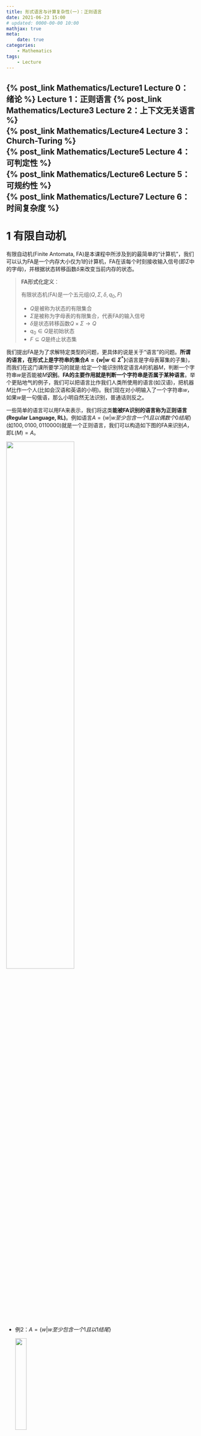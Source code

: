 ```yaml
---
title: 形式语言与计算复杂性(一)：正则语言
date: 2021-06-23 15:00
# updated: 0000-00-00 10:00
mathjax: true
meta:
    date: true
categories: 
    - Mathematics
tags:
    - Lecture
---
```


{% post_link Mathematics/Lecture1 Lecture 0：绪论 %}
Lecture 1：正则语言
{% post_link Mathematics/Lecture3 Lecture 2：上下文无关语言 %}<br>
{% post_link Mathematics/Lecture4 Lecture 3：Church-Turing %}<br>
{% post_link Mathematics/Lecture5 Lecture 4：可判定性 %}<br>
{% post_link Mathematics/Lecture6 Lecture 5：可规约性 %}<br>
{% post_link Mathematics/Lecture7 Lecture 6：时间复杂度 %}
---

<!-- more -->

# 1 有限自动机

有限自动机(Finite Antomata, FA)是本课程中所涉及到的最简单的“计算机”，我们可以认为FA是一个内存大小仅为$1$的计算机，FA在该每个时刻接收输入信号(即$\Sigma$中的字母)，并根据状态转移函数$\delta$来改变当前内存的状态。

> **FA形式化定义**：
> 
> 有限状态机(FA)是一个五元组$(Q,\Sigma,\delta,q_0,F)$
> - $Q$是被称为状态的有限集合
> - $\Sigma$是被称为字母表的有限集合，代表FA的输入信号
> - $\delta$是状态转移函数$Q\times\Sigma\to Q$
> - $q_0\in Q$是初始状态
> - $F\subseteq Q$是终止状态集

我们提出FA是为了求解特定类型的问题，更具体的说是关于“语言”的问题。**所谓的语言，在形式上是字符串的集合$A=\lbrace w|w\in\Sigma^\ast\rbrace$**(语言是字母表幂集的子集)，而我们在这门课所要学习的就是:给定一个能识别特定语言$A$的机器$M$，判断一个字符串$w$是否能被$M$**识别**。**FA的主要作用就是判断一个字符串是否属于某种语言**。举个更贴地气的例子，我们可以把语言比作我们人类所使用的语言(如汉语)，把机器$M$比作一个人(比如会汉语和英语的小明)。我们现在对小明输入了一个字符串$w$，如果$w$是一句俄语，那么小明自然无法识别，普通话则反之。

一些简单的语言可以用FA来表示，我们将这类**能被FA识别的语言称为正则语言(Regular Language, RL)**。例如语言$A=\lbrace w|w至少包含一个1且以偶数个0结尾\rbrace$(如$100,0100,0110000$)就是一个正则语言，我们可以构造如下图的FA来识别$A$，即$L(M)=A$。

<img src="fa-1.png" width="60%" height="60%">

- 例2：$A=\lbrace w|w至少包含一个1且以1结尾\rbrace$
  
  <img src="ex2.png" width="25%" height="25%">

- 例3：$A=\lbrace w|w以0结尾\rbrace$
  
  <img src="ex3.png" width="25%" height="25%">

- 例4：$A=\lbrace w|w的开始符号与结束符号相同\rbrace$
  
  <img src="ex4.png" width="40%" height="40%">

- 例5：$A=\lbrace w|w的和是3的倍数\rbrace$
  
  <img src="ex5.png" width="45%" height="45%">

---

# 2 FA的构造与相关性质 

## 2.1 构造FA

那么，给定一个正则语言$A$，如何设计对应的FA呢？总共有四个步骤，我们以语言$A=\lbrace w|w包含奇数个1\rbrace$为例说明(这个过于简单，其实挺难的)：

1. 列出所有可能，本例中就俩可能：奇数个$1$或偶数个$1$。
2. 将所有可能表示为状态：$q_{odd}$和$q_{even}$，并画为节点。
3. 在结点之间标出状态转移。例如本例中，$q_{even}$接收了$1$则会转移到$q_{odd}$。
4. 标出初始状态和结束状态。本例中，开始时$w$为空，也就是偶数个$1$，所以开始状态为$q_{even}$，而我们希望$w$最终为奇数个$1$，所以终止状态为$q_{odd}$。
   <img src="1_2.png" width="25%" height="25%">

在实际应用中，如果不事先给出所有状态，我们很难应用这个方法，在后面的习题中就可以看出来。

## 2.2 基于语言的运算

假定$A,B$为任意语言语言，我们可以定义基于语言的三种运算：
- Union: $A\cup B=\lbrace x|x\in A\ or\ x\in B\rbrace$
- Concatenation: $A\circ B=\lbrace xy|x\in A\ and\ y\in B\rbrace$
- Star: $A^{\ast}=\lbrace x_1...x_k|k\ge 0\ and\ x_i\in A\rbrace$，类似于幂集。

例如，$\Sigma=\lbrace a,...,z\rbrace$, $A=\lbrace good, bad\rbrace$, $B=\lbrace boy, girl\rbrace$，则有
- $A\cup B=\lbrace good, bad, boy, girl\rbrace$
- $A\circ B=\lbrace goodboy, goodgirl, badboy, badgirl\rbrace$
- $A^{\ast}=\lbrace \epsilon, good, bad, goodgood, goodbad, \cdots\rbrace$

> 正则语言有一个重要的特性，即**封闭性**。所谓的封闭性是指对集合中的任意对象进行某种运算，如果其结果仍在该集合中，则称该集合在该操作上是封闭的(例如在自然数集合$\mathcal{N}$上，加法和乘法操作是封闭的)。**正则语言在以上三种运算上是封闭的**，即，若$A_1,A_2$是正则语言，那么$A_1\cup A_2$、$A_1\circ A_2$和$A^{\ast}$也是正则语言。

我们可以通过构造法先证明正则语言在$\cup$运算上的封闭性

**构造法证明$A_1\cup A_2$的封闭性**<span id='prof1'></span>
假定$M_1=\lbrace Q_1, \Sigma, \delta_1, q_1, F_1\rbrace$识别$A_1$，$M_2=\lbrace Q_2, \Sigma, \delta_2, q_2, F_2\rbrace$识别$A_2$，下面构造$M=\lbrace Q, \Sigma, \delta, q_0, F\rbrace$来识别$A_1\cup A_2$
1. $Q=\lbrace(r_1, r_2)|r_1\in Q_1\ \mathrm{and}\ r_2\in Q_2\rbrace$
2. 三个FA的字母表相同，都为$\Sigma$
3. $\delta((r_1, r_2),a) = (\delta_1(r_1,a), \delta_2(r_2, a))$
4. $q_0=(q_1,q_2)$
5. $F=\lbrace (r_1, r_2)|r_1\in F_1\ or\ r_2\in F_2\rbrace$

证明另外两种操作的封闭性需要引入新的概念，非确定自动机NFA。

---

# 3 非确定自动机

## 3.1 NFA与DFA

前两节我们所涉及的都是确定的自动机，在一个自动机FA中，当前状态在接受了一个信号后，如果所转移的下一个状态是确定的，则称其为确定自动机DFA，反之则为非确定自动机NFA。

> 形式地，一个NFA是一个五元组$(Q, \Sigma, \delta, q_0, F)$
> - $Q$是被称为状态的有限集合
> - $\Sigma$是被称为字母表的有限集合
> - $\delta$是状态转移函数$Q\times\Sigma_{\varepsilon}\to \mathcal{P}(Q)$
> - $q_0\in Q$是初始状态
> - $F\subseteq Q$是终止状态集

NFA与DFA最大的不同在于，DFA的状态转移函数是$Q\times\Sigma\to Q$，即**转移后的状态是一个确定的状态**；NFA的状态转移函数$Q\times\Sigma_{\varepsilon}\to \mathcal{P}(Q)$，该函数**允许接收空信号$\varepsilon$，且转移后的状态是一个状态集合**。下图就是一个NFA的例子，$q_1$在接收$1$后可以跳转到$q_1$或者$q_2$，而$q_2$则允许接收$\varepsilon$。

<img src="2_1_1.png" width="60%" height="60%">

NFA与DFA的语言识别能力是完全相同的，且对任意一个NFA，都可以将其转换为等价的DFA。首先我们给出一个定理以及一个推理：
> **定理：每一个NFA都有一个等价的DFA。等价是指两个机器能识别相同的语言。**
> **推论：一个语言是正则的当且仅当存在NFA能识别它**<span id='lemma1'></span>

随后，我们给出如何构造与NFA等价的DFA的方法，这个方法可以将任意NFA转换为DFA，因此该方法**也是对上述定理的证明**：

**构造与NFA等价的DFA**：

令$N=(Q,\Sigma,\delta,q_0,F)$是能识别语言$A$的NFA，我们可以构造一个对应的DFA $M=(Q',\Sigma,\delta',q_0',F')$来识别$A$:
1. $M$和$N$的字母表相同，都为$\Sigma$。
2. 令$M$的状态集$Q'=\mathcal{P}(Q)$，即$Q$的幂集。
3. $M$的终止状态为$F'=\lbrace R\in Q'|R\ \mathrm{contains\ an\ accept\ state\ of}\ N\rbrace$，即$Q'$中所有包含$F$中的任意状态的集合。
4. 对于转移函数$\delta'$和开始状态$q_0'$，我们考虑两种情况：
   1. 当$M$中不包含$\varepsilon$边时：
      1. $\delta'(R,a)=\lbrace q\in Q|q\in\delta(r,a)\ \mathrm{for\ some}\ r\in R\rbrace$，其中$R$是$Q'$中的一个状态，$a$是一个输入信号。
      2. $q_0'=\lbrace q_0\rbrace$
   2. 当$M$中包含$\varepsilon$边时，对于$M$中的任意状态$R$，定义$E(R)$是一个包含了所有从$R$通过$0$或多条$\varepsilon$边可以到达的状态的集合：
      1. $\delta'(R, a)=\lbrace q\in Q|q\in E(\delta(r,a))\ \mathrm{for\ some}\ r\in R\rbrace$
      2. $q_0'=E(\lbrace q_0\rbrace)$
5. (可选)最后删除所有没有入边的状态及其出边，因为没有入边的状态是无法到达的。

基于以上方法可以将任意NFA转换为对应的DFA。例如，给定如下的不包含$\varepsilon$的NFA，我们可以将其转换为对应的DFA:

<img src="2_1.png" width="25%" height="25%">

1. 列出状态幂集
2. 对幂集中的每个状态画出其状态转移。可以看到在NFA中状态$2$通过信号$a$可以转移到$2$或$3$两个状态，因此在DFA中$2$需要转移到$\lbrace2,3\rbrace$状态，其余类推。
   
   <img src="2_3.png" width="30%" height="30%">

3. 添加开始和结束
   
   <img src="2_4.png" width="30%" height="30%">

4. 删除没有入边的结点
   
   <img src="2_5.png" width="25%" height="25%">

同样的，我们也可以给出包含$\varepsilon$边NFA-DFA转换

<center><img src="2_6.png" width="20%" height="20%" style="display: inline-block"><img src="2_7.png" width="45%" height="45%" style="display: inline-block"></center>

## 3.2 正则语言封闭性证明

通过该定理，我们可以证明正则语言封闭性:
1. 构造如图的NFA $N$来识别$A_1\cup A_2$。
   
   <img src="3_1.png" width="40%" height="40%">

   证明见[前文](#prof1)
2. 构造如图的NFA $N$来识别$A_1\circ A_2$。
   
   <img src="3_2.png" width="45%" height="45%">

    证明：
    令$N_1=\lbrace Q_1, \Sigma, \delta_1, q_1, F_1\rbrace$识别$A_1$，$N2=\lbrace Q_2, \Sigma, \delta_2, q_2, F_2\rbrace$识别$A_2$，令$N=\lbrace Q, \Sigma, \delta, q_0, F\rbrace$
    1. $Q=Q_1\cup Q_2$
    2. $q_0=q_1$
    3. $F=F_2$
    4. 定义状态转移函数$\delta$
       $$\delta(q,a)=\begin{cases}
        \delta_1(q,a) & q\in Q_1\ \mathrm{and}\ q\not\in F_1 \\\\
        \delta_1(q,a) & q\in F_1\ \mathrm{and}\ a\not=\varepsilon \\\\
        \delta_1(q,a)\cup\lbrace q_2\rbrace & q\in F_1\ \mathrm{and}\ a=\varepsilon \\\\
        \delta_2(q,a) & q\in Q_2
        \end{cases}$$
3. 构造如图的NFA $N$来识别$A^\ast$。
   
   <img src="3_3.png" width="46%" height="46%">

   证明：令$N_1=\lbrace Q_1, \Sigma, \delta_1, q_1, F_1\rbrace$识别$A_1$，构造$N=\lbrace Q, \Sigma, \delta, q_0, F\rbrace$
   1. $Q=Q_1\cup \lbrace q_0\rbrace$
   2. $q_0$是新的开始状态
   3. $F=F_1\cup\lbrace q_0\rbrace$，新的开始状态也是结束状态
   4. 定义状态转移函数$\delta$
       $$\delta(q,a)=\begin{cases}
        \delta_1(q,a) & q\in Q_1\ \mathrm{and}\ q\not\in F_1 \\\\
        \delta_1(q,a) & q\in F_1\ \mathrm{and}\ a\not=\varepsilon \\\\
        \delta_1(q,a)\cup\lbrace q_1\rbrace & q\in F_1\ \mathrm{and}\ a=\varepsilon \\\\
        \lbrace q_1\rbrace & q=q_0\ \mathrm{and}\ a=\varepsilon \\\\
        \emptyset & q=q_0\ \mathrm{and}\ a\not=\varepsilon
        \end{cases}$$

---

# 4. 正则表达式

正则表达式是用于描述正则语言的一套符号系统，该符号系统由$\Sigma$和正则运算$\cup,\circ, ^{\ast}$构成。例如，对于正则表达式$(0\cup 1)^\ast$描述了所有由$0$和$1$组成的语言。

## 4.1 定义
> **正则表达式**：<span id='def1'></span>
> 如果$R$满足以下条件之一，则$R$是正则表达式：
> 1. $\lbrace a\rbrace$, $a\in\Sigma$。即一个字母表$\Sigma$中的字母就是一个最简单的正则表达式
> 2. $\lbrace\varepsilon\rbrace$
> 3. $\emptyset$
> 4. $R_1\cup R_2$，其中$R_1$和$R_2$都是正则表达式
> 5. $R_1\circ R_2$，其中$R_1$和$R_2$都是正则表达式
> 6. $R_1^\ast$, 其中$R_1$是正则表达式

几个重要的例子(令$\Sigma=\lbrace0, 1\rbrace$)：
- $0^\ast 10^\ast=\lbrace w|w仅包含一个1\rbrace$
- $\Sigma^\ast1\Sigma^\ast=\lbrace w|w至少包含一个1\rbrace$
- $(\Sigma\Sigma\Sigma)^\ast=\lbrace w|w的长度是3的倍数\rbrace$
- $(0\cup\varepsilon)(1\cup\varepsilon)=\lbrace\varepsilon,0,1,01\rbrace$
- $1^\ast\emptyset=\emptyset$，注意$\emptyset$代表不被任何FA接收，任意包含$\emptyset$的字符串都等价于$\emptyset$
- $\emptyset^\ast=\lbrace\varepsilon\rbrace$，这种情况十分特殊

## 4.2 正则表达式与FA的等价性

正则表达式与FA都会用于描述正则语言的一种形式化的方式，且正则表达式与FA等价的，换句话说，NFA$\equiv$DFA$\equiv$正则表达式$\equiv$正则语言。

> 定理：一个语言是正则的，当且仅当存在一个正则表达式能描述它

下面，我们通过两个引理来阐述NFA和正则表达式之间的相互转换。

### 4.2.1 正则表达式转换为NFA

> 引理1：如果一个语言能被正则表达式描述，那么该语言是正则的

证明：
我们可以将任意描述语言的正则表达式$R$转换为NFA，而N由前面的[NFA-RL等价定理](#lemma1)可知NFA能识别的语言是正则的。考虑我们根据[正则表达式的定义](#def1)给出6条正则表达式-NFA转换规则:
1. $R=a$, $a\in\Sigma$。那么$L(R)=\lbrace a\rbrace$，并且下图的NFA可以识别$L(R)$
   
   <img src="4_1.png" width="10%" height="10%">

2. $R=\varepsilon$,那么$L(R)=\lbrace\varepsilon\rbrace$，可以构造如下NFA
   
   <img src="4_2.png" width="5%" height="5%">

3. $R=\emptyset$，那么$L(R)=\emptyset$
   
   <img src="4_3.png" width="5%" height="5%">

4. $R=R_1\cup R_2$
5. $R=R_1\circ R_2$
6. $R=R_1^\ast$

根据以上转换规则，我们可以尝试转换一个正则表达式，例如$(ab\cup a)^\ast$

   <img src="4_4.png" width="45%" height="45%">

### 4.2.2 DFA转换为正则表达式

> 引理2：如果一个语言是正则的，那么它能被正则表达式描述

首先我们引入一个新的概念：广义NFA(Generalized NFA, GNFA)，如下图所示：

<img src="4_5.png" width="35%" height="35%">

GNFA有以下几个特点：
1. GNFA的转移信号，或者说边的label，可以是正则表达式、字母或者$\varepsilon$。
2. 开始状态与其他所有状态都由直接的转移关系，或者说有直接的边相连，且初始状态没有入边。
3. 只有一个结束状态，所有状态都直接与结束状态相连，结束状态没有出边。
4. 除了开始状态和结束状态，任意一个状态都会到达其他所有状态，且任意一个状态都有自身环转移。

有了GNFA，我们可以通过DFA$\Rightarrow$GNFA$\Rightarrow$正则表达式来证明上述引理。给定一个DFA，我们可以通过以下几个步骤将其转换为GNFA：
1. 添加一个新的初始状态，并通过$\varepsilon$转移到旧的初始状态
2. 添加一个新的结束状态，并通过$\varepsilon$转移自旧的结束状态集
3. 如果两个结点之间存在多条方向相同的边，通过$\cup$将其合并为一条边
4. 如果两个状态之间没有边，则添加label为$\emptyset$的新边。

构造完成GNFA后，我们逐个删除GNFA中的节点，并修改相应的边的label，直至GNFA中只剩开始结点和终止结点。这两个结点之间的边的label就是最终的正则表达式。下图是一个DFA转换为正则表达式的例子：

<img src="4_6.png" width="40%" height="40%">

一个更复杂的例子

<img src="4_7.png" width="60%" height="60%">

---

# 4. 非正则语言

FA的能力十分有限，大多数的语言都不能被FA所识别，例如$B=\lbrace 0^n1^n|n\ge0\rbrace$，机器需要记住目前为止读取了多少个$0$，而FA因为没有额外内存而无法做到这一点。对这样的语言，我们称为非正则语言。给定一个语言，如何判定它是否正则呢？这时就轮到pumping lemma出场了

## 4.1 Pumping Lemma

> **Pumping Length**
> pumping length是指：同一个语言内的所有字符串都存在一个特殊的子串，该子串可以被重复任意次，重复后的字符串仍然属于该语言，这个子串的长度即为pumping length
> <br>
> **Pumping Lemma**
> 如果$A$是正则语言，那么存在一个数$p$(即pumping length)，当$s$是$A$中任意一个长度至少为$p$的子串时，$s$可以被分为三部分，即$s=xyz$，并且$s$满足以下三个性质
> 1. 对于任意$i\ge0, xy^iz\in A$
> 2. $|y|>0$，$x$和$y$允许为$\varepsilon$
> 3. $|xy|\le p$，即$x$和$y$的总长度不超过$p$

**Pumping Lemma的证明**
令$M=(Q,\Sigma,\delta,q_0,F)$
- 令$p$是$M$的状态数，即$p=|Q|$
- $A$中任意长度至少为$p$字符串$s$都可划分为三部分$xyz$
- 对$s$，我们考虑$M$接收$s$时的**状态序列**：假设这个状态序列的长度为$n+1$(因为包含开始状态)，而$n\ge p$，因此这状态序列肯定包含一个重复状态$p_r$。我们可以根据这个重复状态将$s$划分为$xyz$，其中$x$是第一个$p_r$之前的状态序列，$y$是两个$p_r$之间的状态序列，$z$是第二个$p_r$之后的状态序列。因为$y$从$p_r$出发最终又回到$p_r$，因此它重复任意次，该字符串依然属于该语言。
  
## 4.2 非正则语言的证明

证明语言$B=\lbrace 0^n1^n|n\ge0\rbrace$不是正则的

**证明**
1. 假设$B$是正则的，那么$B$中存在pumping length $p$
2. 我们选择一个子串$0^p1^p$，并将该子串分为三部分$xyz$，由pumping lemma可知，对任意$i\ge0, xy^iz\in B$
3. 考虑三种情况
   1. 子串$y$由$0$组成，那么$xyz$中，$xy=0^i$，$z=0^{p-i}1^p$。现在考虑$xyyz$，多出来的$y$会导致$0$的个数多于$1$的个数，所以子串$y$不可能由$0$组成
   2. 子串$y$由$1$组成，同样的，会导致$1$的个数多于$0$的个数
   3. 子串$y$由$0$和$1$组成，那么$xyyz$中，$yy$的存在会导致$1$出现在$0$前的乱序，也是不可取的
4. 因此，无论怎么划分，划分后的子串都不属于$B$，因此语言$B$不是正则的。

---

# 作业

1. The formal description of a DFA $M$ is $(\lbrace q_1,q_2,q_3,q_4,q_5\rbrace,\lbrace u,d\rbrace, \delta, q_3, \lbrace q_3\rbrace)$, where $\delta$ is given by the following table. Give the state diagram of this machine.
   
   <img src="e1_1.png" width="14%" height="14%">

   **Answer**

   <img src="e1.png" width="60%" height="60%">

2. Give state diagrams of DFAs recognizing the following languages. In all parts, the alphabet is $\lbrace 0, 1\rbrace$
   1. $\lbrace w|w\ \mathrm{begins\ with\ a}\ 1\ \mathrm{and\ ends\ with\ a}\ 0\rbrace$
   2. $\lbrace w|w\ \mathrm{contains\ at\ least\ three}\ 1s\rbrace$
   3. $\lbrace w|w\ \mathrm{contains\ the\ substring}\ 0101(\mathrm{i.e.,}\ w=x0101y\ \mathrm{for\ some}\ x\ \mathrm{and}\ y)\rbrace$
   
   **Answer**
   1. <img src="e21.png" width="25%" height="25%">
   ---
   2. <img src="e22.png" width="50%" height="50%">
   ---
   3. <img src="e23.png" width="60%" height="60%">

3. Use the construction given in Theorem 1.39 to convert the following two NFA to equivalent DFA.
   
   <img src="e3.png" width="35%" height="35%">

   **Answer**
   1. <img src="e31.png" width="21%" height="21%">
   ---
   2. <img src="e32.png" width="30%" height="30%">
   
4. Use the procedure described in Lemma 1.60 to convert the following finite automata to regular expresssions.
   
   <img src="e4.png" width="40%" height="40%">

   **Answer**
   1. <img src="e41.png" width="70%" height="70%">
   ---
   2. <img src="e42.png" width="80%" height="80%">

5. Use the pumping lemma to show that the following languages are not regular.
   $A_1=\lbrace 0^n1^n2^n|n\ge0\rbrace$

   **Answer**
   1. 假定$A_1$是正则的，那么$A_1$肯定存在pumping length，假设为$p$，考虑字符串$s=0^p1^p2^p\in A_1$
   2. 因为$A_1$是正则的，根据pumping lemma，$s$可以被分为$xyz$三部分，且对任意$i\ge0$，有$xy^iz\in A_1$
   3. 现考虑以下几种情况：
      1. 子串$y$全由$0$组成，令$x=0^i,y=0^j,z=0^{p-i-j}1^p2^p$，那么$xyyz=0^{p+j}y^pz^p$，$0$的个数多于$1$和$2$，不属于$A_1$
      2. 子串$y$全由$1$组成，同上
      3. 子串$y$全由$2$组成，同上
      4. 子串$y$由$0$和$1$组成，则$xyyz$中会出现$1$在$0$前的乱序
      5. 子串$y$由$1$和$2$组成，同上
      6. 子串$y$由$1$、$2$和$3$组成，同上
      7. 子串$y$由$1$和$3$组成，不符合$A_1$语法
   4. 因此无论什么情况，$s$都不符合$A_1$语法，因此$A_1$不符合pumping lemma，故其为非正则语言。